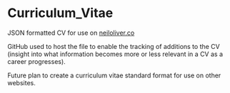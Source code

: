 # Curriculum_Vitae

JSON formatted CV for use on [neiloliver.co](http://neiloliver.co)

GitHub used to host the file to enable the tracking of additions to the CV (insight into what information becomes more or less relevant in a CV as a career progresses). 

Future plan to create a curriculum vitae standard format for use on other websites.
